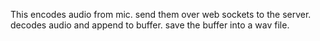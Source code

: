 This encodes audio from mic.
send them over web sockets to the server.
decodes audio and append to buffer.
save the buffer into a wav file.